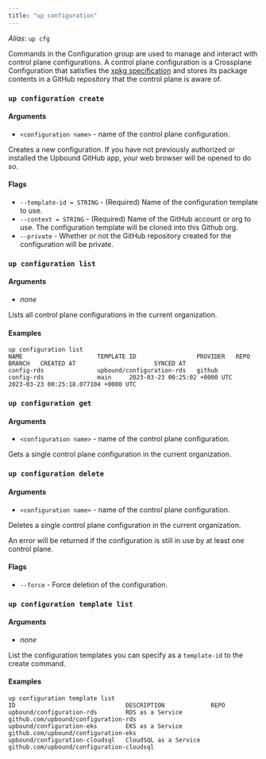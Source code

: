 ```yaml
---
title: "up configuration"
---
```

_Alias_: `up cfg`

Commands in the Configuration group are used to manage and interact with control plane configurations. A control plane configuration is a Crossplane Configuration that satisfies the [xpkg specification] and stores its package contents in a GitHub repository that the control plane is aware of.

### `up configuration create`

<!-- omit in toc -->
#### Arguments
* `<configuration name>` - name of the control plane configuration.

Creates a new configuration. If you have not previously authorized or installed the Upbound GitHub app, your web browser will be opened to do so.

#### Flags
* `--template-id = STRING` - (Required) Name of the configuration template to use.
* `--context = STRING` - (Required) Name of the GitHub account or org to use. The configuration template will be cloned into this Github org.
* `--private` - Whether or not the GitHub repository created for the configuration will be private.

### `up configuration list`

<!-- omit in toc -->
#### Arguments
- _none_

Lists all control plane configurations in the current organization.

#### Examples
```shell
up configuration list
NAME                     TEMPLATE ID                 PROVIDER   REPO                     BRANCH   CREATED AT                      SYNCED AT                           
config-rds               upbound/configuration-rds   github     config-rds               main     2023-03-23 00:25:02 +0000 UTC   2023-03-23 00:25:18.077104 +0000 UTC
```

### `up configuration get`

<!-- omit in toc -->
#### Arguments
* `<configuration name>` - name of the control plane configuration.

Gets a single control plane configuration in the current organization.


### `up configuration delete`

<!-- omit in toc -->
#### Arguments
* `<configuration name>` - name of the control plane configuration.

Deletes a single control plane configuration in the current organization.

An error will be returned if the configuration is still in use by at least one control plane.

#### Flags
* `--force` - Force deletion of the configuration.


### `up configuration template list`

<!-- omit in toc -->
#### Arguments
- _none_

List the configuration templates you can specify as a `template-id` to the create command.

#### Examples
```shell
up configuration template list
ID                               DESCRIPTION             REPO                                     
upbound/configuration-rds        RDS as a Service        github.com/upbound/configuration-rds     
upbound/configuration-eks        EKS as a Service        github.com/upbound/configuration-eks     
upbound/configuration-cloudsql   CloudSQL as a Service   github.com/upbound/configuration-cloudsql
```

<!-- Named Links -->
[xpkg specification]: https://docs.crossplane.io/v1.11/concepts/packages/